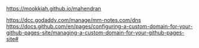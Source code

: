 https://mookkiah.github.io/mahendran

https://dcc.godaddy.com/manage/mm-notes.com/dns
https://docs.github.com/en/pages/configuring-a-custom-domain-for-your-github-pages-site/managing-a-custom-domain-for-your-github-pages-site#
